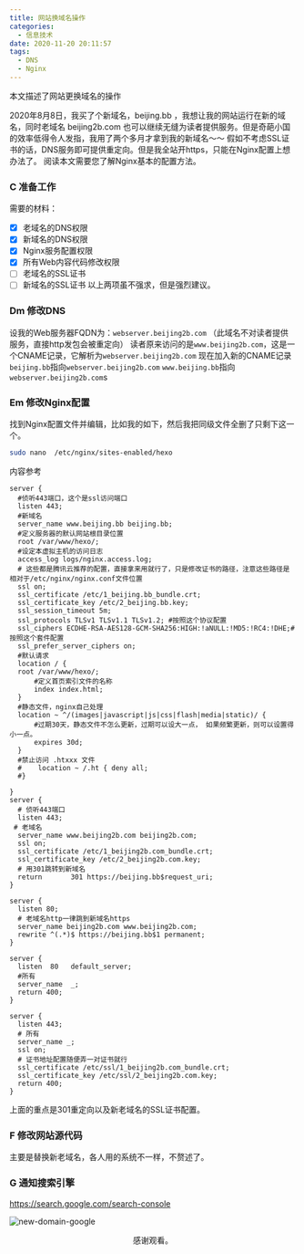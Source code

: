 ```yaml
---
title: 网站换域名操作
categories:
  - 信息技术
date: 2020-11-20 20:11:57
tags:
  - DNS
  - Nginx
---
```


本文描述了网站更换域名的操作

<!-- more -->

2020年8月8日，我买了个新域名，beijing.bb ，我想让我的网站运行在新的域名，同时老域名 beijing2b.com 也可以继续无缝为读者提供服务。但是奇葩小国的效率低得令人发指，我用了两个多月才拿到我的新域名～～
假如不考虑SSL证书的话，DNS服务即可提供重定向。但是我全站开https，只能在Nginx配置上想办法了。
阅读本文需要您了解Nginx基本的配置方法。

### C 准备工作
需要的材料：
- [x] 老域名的DNS权限
- [x] 新域名的DNS权限
- [x] Nginx服务配置权限
- [x] 所有Web内容代码修改权限  
- [ ] 老域名的SSL证书
- [ ] 新域名的SSL证书 
  以上两项虽不强求，但是强烈建议。

### Dm 修改DNS
设我的Web服务器FQDN为：`webserver.beijing2b.com` （此域名不对读者提供服务，直接http发包会被重定向）
读者原来访问的是`www.beijing2b.com`，这是一个CNAME记录，它解析为`webserver.beijing2b.com`
现在加入新的CNAME记录 
`beijing.bb`指向`webserver.beijing2b.com`
`www.beijing.bb`指向`webserver.beijing2b.com`s

### Em 修改Nginx配置
找到Nginx配置文件并编辑，比如我的如下，然后我把同级文件全删了只剩下这一个。
```bash
sudo nano  /etc/nginx/sites-enabled/hexo
```
内容参考
```
server {
  #侦听443端口，这个是ssl访问端口
  listen 443;
  #新域名
  server_name www.beijing.bb beijing.bb;
  #定义服务器的默认网站根目录位置
  root /var/www/hexo/;
  #设定本虚拟主机的访问日志
  access_log logs/nginx.access.log;
  # 这些都是腾讯云推荐的配置，直接拿来用就行了，只是修改证书的路径，注意这些路径是相对于/etc/nginx/nginx.conf文件位置
  ssl on;
  ssl_certificate /etc/1_beijing.bb_bundle.crt;
  ssl_certificate_key /etc/2_beijing.bb.key;
  ssl_session_timeout 5m;
  ssl_protocols TLSv1 TLSv1.1 TLSv1.2; #按照这个协议配置
  ssl_ciphers ECDHE-RSA-AES128-GCM-SHA256:HIGH:!aNULL:!MD5:!RC4:!DHE;#按照这个套件配置
  ssl_prefer_server_ciphers on;
  #默认请求
  location / {
  root /var/www/hexo/;
      #定义首页索引文件的名称
      index index.html;
  }
  #静态文件，nginx自己处理
  location ~ ^/(images|javascript|js|css|flash|media|static)/ {
      #过期30天，静态文件不怎么更新，过期可以设大一点， 如果频繁更新，则可以设置得小一点。
      expires 30d;
  }
  #禁止访问 .htxxx 文件
  #    location ~ /.ht { deny all;
  #}

}
server {
  # 侦听443端口
  listen 443;
 # 老域名
  server_name www.beijing2b.com beijing2b.com;
  ssl on;
  ssl_certificate /etc/1_beijing2b.com_bundle.crt;
  ssl_certificate_key /etc/2_beijing2b.com.key;
  # 用301跳转到新域名
  return       301 https://beijing.bb$request_uri;
}

server {
  listen 80;
  # 老域名http一律跳到新域名https
  server_name beijing2b.com www.beijing2b.com;
  rewrite ^(.*)$ https://beijing.bb$1 permanent;
}

server {
  listen  80   default_server;
  #所有
  server_name  _;
  return 400;
}

server {
  listen 443;
  # 所有
  server_name _;
  ssl on;
  # 证书地址配置随便弄一对证书就行
  ssl_certificate /etc/ssl/1_beijing2b.com_bundle.crt;
  ssl_certificate_key /etc/ssl/2_beijing2b.com.key;
  return 400;
}
```
上面的重点是301重定向以及新老域名的SSL证书配置。

### F 修改网站源代码
主要是替换新老域名，各人用的系统不一样，不赘述了。

### G 通知搜索引擎

https://search.google.com/search-console

![new-domain-google](https://cdn.beijing2b.com/new-domain-20201120204523.png)

<center>感谢观看。</center>